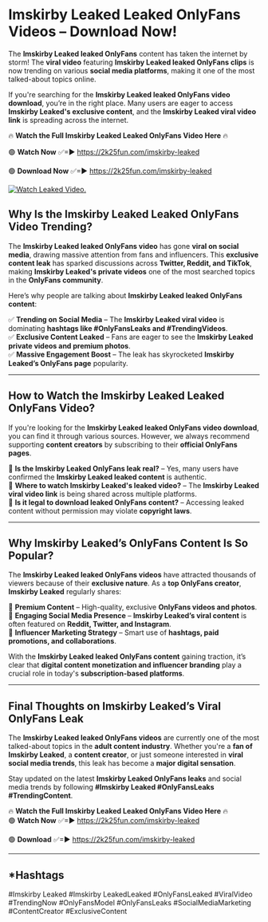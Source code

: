 # Imskirby Leaked Leaked OnlyFans Videos – Download Now!

The **Imskirby Leaked leaked OnlyFans** content has taken the internet by storm! The **viral video** featuring **Imskirby Leaked leaked OnlyFans clips** is now trending on various **social media platforms**, making it one of the most talked-about topics online.  

If you're searching for the **Imskirby Leaked leaked OnlyFans video download**, you’re in the right place. Many users are eager to access **Imskirby Leaked's exclusive content**, and the **Imskirby Leaked viral video link** is spreading across the internet.  

🔥 **Watch the Full Imskirby Leaked Leaked OnlyFans Video Here** 🔥  

🟢 **Watch Now** ✅=► https://2k25fun.com/imskirby-leaked

🟢 **Download Now** ✅=► https://2k25fun.com/imskirby-leaked

[![Watch Leaked Video.](https://miro.medium.com/v2/resize:fit:828/format:webp/1*cilzJN44JGOrTw9NJCrNHA.gif "Watch Leaked Video")](https://2k25fun.com/imskirby-leaked)

## **Why Is the Imskirby Leaked Leaked OnlyFans Video Trending?**  

The **Imskirby Leaked leaked OnlyFans video** has gone **viral on social media**, drawing massive attention from fans and influencers. This **exclusive content leak** has sparked discussions across **Twitter, Reddit, and TikTok**, making **Imskirby Leaked's private videos** one of the most searched topics in the **OnlyFans community**.  

Here’s why people are talking about **Imskirby Leaked leaked OnlyFans content**:  

✅ **Trending on Social Media** – The **Imskirby Leaked viral video** is dominating **hashtags like #OnlyFansLeaks and #TrendingVideos**.  
✅ **Exclusive Content Leaked** – Fans are eager to see the **Imskirby Leaked private videos and premium photos**.  
✅ **Massive Engagement Boost** – The leak has skyrocketed **Imskirby Leaked’s OnlyFans page** popularity.  

---

## **How to Watch the Imskirby Leaked Leaked OnlyFans Video?**  

If you're looking for the **Imskirby Leaked leaked OnlyFans video download**, you can find it through various sources. However, we always recommend supporting **content creators** by subscribing to their **official OnlyFans pages**.  

🔹 **Is the Imskirby Leaked OnlyFans leak real?** – Yes, many users have confirmed the **Imskirby Leaked leaked content** is authentic.  
🔹 **Where to watch Imskirby Leaked's leaked video?** – The **Imskirby Leaked viral video link** is being shared across multiple platforms.  
🔹 **Is it legal to download leaked OnlyFans content?** – Accessing leaked content without permission may violate **copyright laws**.  

---

## **Why Imskirby Leaked’s OnlyFans Content Is So Popular?**  

The **Imskirby Leaked leaked OnlyFans videos** have attracted thousands of viewers because of their **exclusive nature**. As a **top OnlyFans creator**, **Imskirby Leaked** regularly shares:  

📌 **Premium Content** – High-quality, exclusive **OnlyFans videos and photos**.  
📌 **Engaging Social Media Presence** – **Imskirby Leaked’s viral content** is often featured on **Reddit, Twitter, and Instagram**.  
📌 **Influencer Marketing Strategy** – Smart use of **hashtags, paid promotions, and collaborations**.  

With the **Imskirby Leaked leaked OnlyFans content** gaining traction, it’s clear that **digital content monetization and influencer branding** play a crucial role in today's **subscription-based platforms**.  

---

## **Final Thoughts on Imskirby Leaked’s Viral OnlyFans Leak**  

The **Imskirby Leaked leaked OnlyFans videos** are currently one of the most talked-about topics in the **adult content industry**. Whether you're a **fan of Imskirby Leaked**, a **content creator**, or just someone interested in **viral social media trends**, this leak has become a **major digital sensation**.  

Stay updated on the latest **Imskirby Leaked OnlyFans leaks** and social media trends by following **#Imskirby Leaked #OnlyFansLeaks #TrendingContent**.  

🔥 **Watch the Full Imskirby Leaked Leaked OnlyFans Video Here** 🔥  
🟢 **Watch Now** ✅=► https://2k25fun.com/imskirby-leaked

🟢 **Download** ✅=► https://2k25fun.com/imskirby-leaked

---

## *Hashtags
#Imskirby Leaked #Imskirby LeakedLeaked #OnlyFansLeaked #ViralVideo #TrendingNow #OnlyFansModel #OnlyFansLeaks #SocialMediaMarketing #ContentCreator #ExclusiveContent  